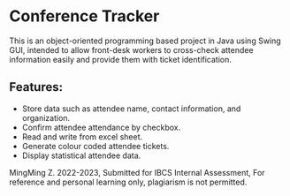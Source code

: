 # Conference Tracker
This is an object-oriented programming based project in Java using Swing GUI, intended to allow 
front-desk workers to cross-check attendee information easily and provide them with ticket identification.

## Features:
 - Store data such as attendee name, contact information, and organization.
 - Confirm attendee attendance by checkbox.
 - Read and write from excel sheet.
 - Generate colour coded attendee tickets.
 - Display statistical attendee data.

MingMing Z. 2022-2023,
Submitted for IBCS Internal Assessment,
For reference and personal learning only, plagiarism is not permitted.
